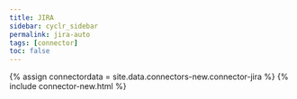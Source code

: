 ```yaml
---
title: JIRA
sidebar: cyclr_sidebar
permalink: jira-auto
tags: [connector]
toc: false
---
```

{% assign connectordata = site.data.connectors-new.connector-jira %}
{% include connector-new.html %}	